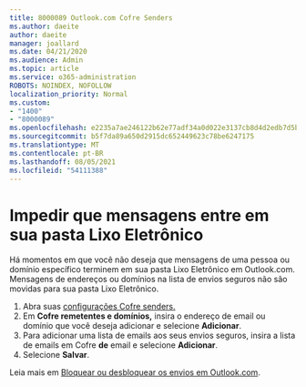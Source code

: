 ```yaml
---
title: 8000089 Outlook.com Cofre Senders
ms.author: daeite
author: daeite
manager: joallard
ms.date: 04/21/2020
ms.audience: Admin
ms.topic: article
ms.service: o365-administration
ROBOTS: NOINDEX, NOFOLLOW
localization_priority: Normal
ms.custom:
- "1400"
- "8000089"
ms.openlocfilehash: e2235a7ae246122b62e77adf34a0d022e3137cb8d4d2edb7d5b5db4d78bc42e9
ms.sourcegitcommit: b5f7da89a650d2915dc652449623c78be6247175
ms.translationtype: MT
ms.contentlocale: pt-BR
ms.lasthandoff: 08/05/2021
ms.locfileid: "54111388"
---
```

# <a name="stop-messages-from-going-into-your-junk-email-folder"></a>Impedir que mensagens entre em sua pasta Lixo Eletrônico

Há momentos em que você não deseja que mensagens de uma pessoa ou domínio específico terminem em sua pasta Lixo Eletrônico em Outlook.com. Mensagens de endereços ou domínios na lista de envios seguros não são movidas para sua pasta Lixo Eletrônico.

1. Abra suas [configurações Cofre senders.](https://go.microsoft.com/fwlink/?linkid=2035804)
2. Em **Cofre remetentes e domínios,** insira o endereço de email ou domínio que você deseja adicionar e selecione **Adicionar**.
3. Para adicionar uma lista de emails aos seus envios seguros, insira a lista de emails em Cofre **de** email e selecione **Adicionar**.
4. Selecione **Salvar**.

Leia mais em [Bloquear ou desbloquear os envios em Outlook.com](https://support.office.com/article/afba1c94-77bb-4f50-8b85-057cf52f4d5e?wt.mc_id=Office_Outlook_com_Alchemy).